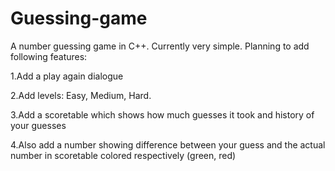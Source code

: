 # Guessing-game

  A number guessing game in C++. Currently very simple. 
Planning to add following features:

1.Add a play again dialogue

2.Add levels: Easy, Medium, Hard.

3.Add a scoretable which shows how much guesses it took and history of your guesses

4.Also add a number showing difference between your guess and the actual number in scoretable colored respectively (green, red)
